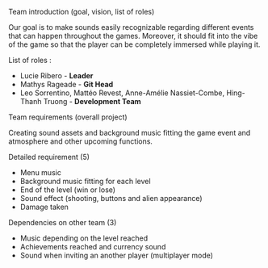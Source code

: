 Team introduction (goal, vision, list of roles)

Our goal is to make sounds easily recognizable regarding different events that can happen throughout the games. Moreover, it should fit into the vibe of the game so that the player can be completely immersed while playing it.

List of roles :
- Lucie Ribero - **Leader**
- Mathys Rageade - **Git Head**
- Leo Sorrentino, Mattéo Revest, Anne-Amélie Nassiet-Combe, Hing-Thanh Truong - **Development Team**

Team requirements (overall project)

Creating sound assets and background music fitting the game event and atmosphere and other upcoming functions.

Detailed requirement (5)
- Menu music
- Background music fitting for each level
- End of the level (win or lose)
- Sound effect (shooting, buttons and alien appearance)
- Damage taken

Dependencies on other team (3)
- Music depending on the level reached
- Achievements reached and currency sound
- Sound when inviting an another player (multiplayer mode)


